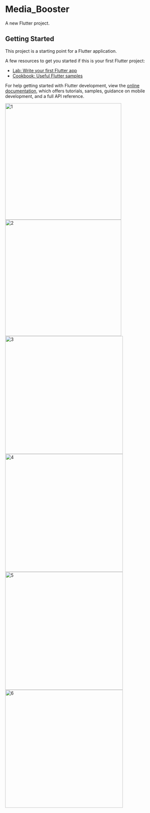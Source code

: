 # Media_Booster

A new Flutter project.

## Getting Started

This project is a starting point for a Flutter application.

A few resources to get you started if this is your first Flutter project:

- [Lab: Write your first Flutter app](https://docs.flutter.dev/get-started/codelab)
- [Cookbook: Useful Flutter samples](https://docs.flutter.dev/cookbook)

For help getting started with Flutter development, view the
[online documentation](https://docs.flutter.dev/), which offers tutorials,
samples, guidance on mobile development, and a full API reference.

<img width="371" alt="1" src="https://github.com/Omdhameliya/Advance_Flutter/assets/114163761/d0039983-dae6-4c82-9455-29cd8a20545a">
<img width="371" alt="2" src="https://github.com/Omdhameliya/Advance_Flutter/assets/114163761/1df21390-4235-47fd-aa91-c636013fb4eb">
<img width="376" alt="3" src="https://github.com/Omdhameliya/Advance_Flutter/assets/114163761/60d22f0a-0ff0-4680-80f7-f1e37169f9fd">
<img width="376" alt="4" src="https://github.com/Omdhameliya/Advance_Flutter/assets/114163761/70dfafeb-b2f1-4dab-bd9f-d67cffdf08d1">
<img width="376" alt="5" src="https://github.com/Omdhameliya/Advance_Flutter/assets/114163761/449b8372-4e21-4bf7-8ddd-6d6cf7469acb">
<img width="376" alt="6" src="https://github.com/Omdhameliya/Advance_Flutter/assets/114163761/40db0307-42b2-4859-8063-cb31d5244d2a">
